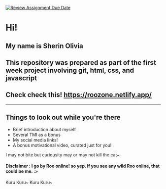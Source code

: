 [![Review Assignment Due Date](https://classroom.github.com/assets/deadline-readme-button-24ddc0f5d75046c5622901739e7c5dd533143b0c8e959d652212380cedb1ea36.svg)](https://classroom.github.com/a/l9v8sNrv)

# Hi!
## My name is Sherin Olivia 
## This repository was prepared as part of the first week project involving git, html, css, and javascript

## Check check this! https://roozone.netlify.app/

<hr>

## Things to look out while you're there
- Brief introduction about myself
- Several TMI as a bonus
- My social media links! 
- A bonus motivational video, curated just for you!

I may not bite but curiousity may or may not kill the cat~

#### Disclaimer : I go by Roo online! so yep. If you see any wild Roo online, that could be me. :>


Kuru Kuru~ Kuru Kuru~